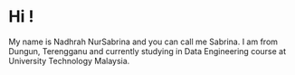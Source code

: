 
# Hi !

My name is Nadhrah NurSabrina and you can call me Sabrina. I am from Dungun, Terengganu and currently studying in Data Engineering course at University Technology Malaysia.
